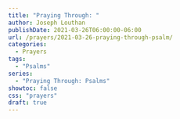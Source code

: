 ```yaml
---
title: "Praying Through: "
author: Joseph Louthan
publishDate: 2021-03-26T06:00:00-06:00
url: /prayers/2021-03-26-praying-through-psalm/
categories:
  - Prayers
tags:
  - "Psalms"
series:
  - "Praying Through: Psalms"
showtoc: false
css: "prayers"
draft: true
---
```

<div style="font-variant: small-caps;">

</div>

```text

```
